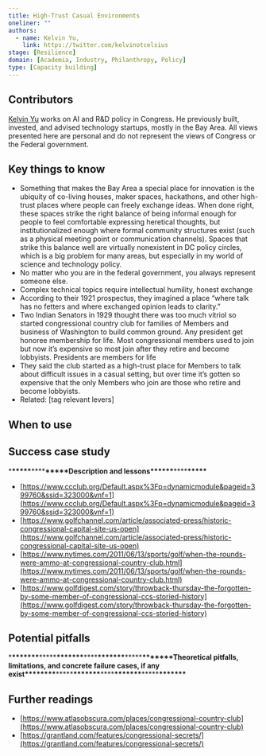 ```yaml
---
title: High-Trust Casual Environments
oneliner: ""
authors:
  - name: Kelvin Yu,
    link: https://twitter.com/kelvinotcelsius
stage: [Resilience]
domain: [Academia, Industry, Philanthropy, Policy]
type: [Capacity building]
---
```


## Contributors

[Kelvin Yu](https://www.kelv.me/) works on AI and R&D policy in Congress. He previously built, invested, and advised technology startups, mostly in the Bay Area. All views presented here are personal and do not represent the views of Congress or the Federal government.

## Key things to know

- Something that makes the Bay Area a special place for innovation is the ubiquity of co-living houses, maker spaces, hackathons, and other high-trust places where people can freely exchange ideas. When done right, these spaces strike the right balance of being informal enough for people to feel comfortable expressing heretical thoughts, but institutionalized enough where formal community structures exist (such as a physical meeting point or communication channels). Spaces that strike this balance well are virtually nonexistent in DC policy circles, which is a big problem for many areas, but especially in my world of science and technology policy.
- No matter who you are in the federal government, you always represent someone else.
- Complex technical topics require intellectual humility, honest exchange
- According to their 1921 prospectus, they imagined a place “where talk has no fetters and where exchanged opinion leads to clarity.”
- Two Indian Senators in 1929 thought there was too much vitriol so started congressional country club for families of Members and business of Washington to build common ground. Any president get honoree membership for life. Most congressional members used to join but now it’s expensive so most join after they retire and become lobbyists. Presidents are members for life
- They said the club started as a high-trust place for Members to talk about difficult issues in a casual setting, but over time it’s gotten so expensive that the only Members who join are those who retire and become lobbyists.
- Related: [tag relevant levers]

## When to use

## Success case study

\***\*\*\*\*\***\*\*\*\***\*\*\*\*\***Description and lessons\***\*\*\*\*\***\*\*\*\***\*\*\*\*\***

- [https://www.ccclub.org/Default.aspx%3Fp=dynamicmodule&pageid=399760&ssid=323000&vnf=1](https://www.ccclub.org/Default.aspx%3Fp=dynamicmodule&pageid=399760&ssid=323000&vnf=1)
- [https://www.golfchannel.com/article/associated-press/historic-congressional-capital-site-us-open](https://www.golfchannel.com/article/associated-press/historic-congressional-capital-site-us-open)
- [https://www.nytimes.com/2011/06/13/sports/golf/when-the-rounds-were-ammo-at-congressional-country-club.html](https://www.nytimes.com/2011/06/13/sports/golf/when-the-rounds-were-ammo-at-congressional-country-club.html)
- [https://www.golfdigest.com/story/throwback-thursday-the-forgotten-by-some-member-of-congressional-ccs-storied-history](https://www.golfdigest.com/story/throwback-thursday-the-forgotten-by-some-member-of-congressional-ccs-storied-history)

## Potential pitfalls

\***\*\*\*\*\*\*\***\*\*\*\*\***\*\*\*\*\*\*\***\*\*\*\***\*\*\*\*\*\*\***\*\*\*\*\***\*\*\*\*\*\*\***Theoretical pitfalls, limitations, and concrete failure cases, if any exist\***\*\*\*\*\*\*\***\*\*\*\*\***\*\*\*\*\*\*\***\*\*\*\***\*\*\*\*\*\*\***\*\*\*\*\***\*\*\*\*\*\*\***

## Further readings

- [https://www.atlasobscura.com/places/congressional-country-club](https://www.atlasobscura.com/places/congressional-country-club)
- [https://grantland.com/features/congressional-secrets/](https://grantland.com/features/congressional-secrets/)
